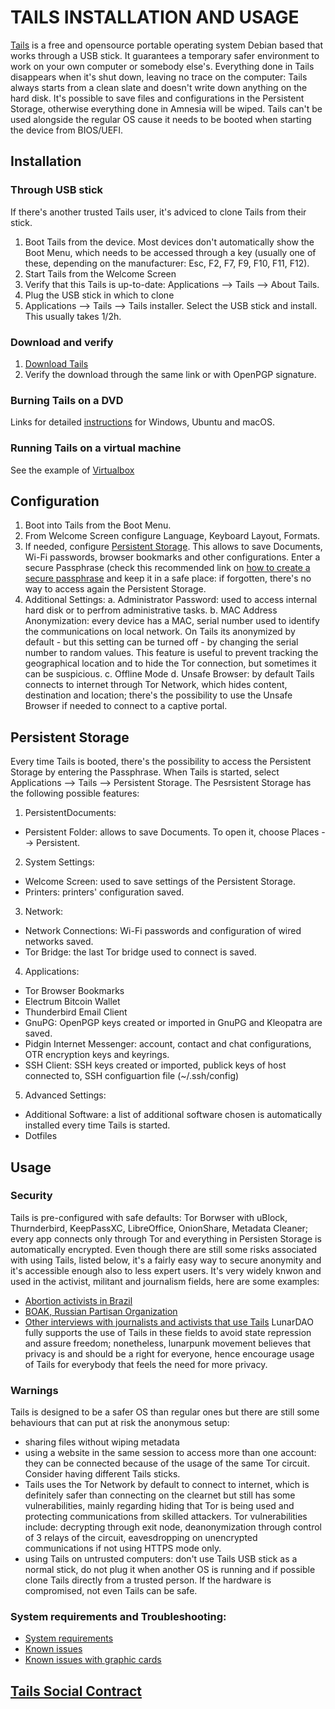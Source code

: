 # TAILS INSTALLATION AND USAGE

[Tails](https://tails.boum.org/) is a free and opensource portable operating system Debian based that works through a USB stick. It guarantees a temporary safer environment to work on your own computer or somebody else's. Everything done in Tails disappears when it's shut down, leaving no trace on the computer: Tails always starts from a clean slate and doesn't write down anything on the hard disk.
It's possible to save files and configurations in the Persistent Storage, otherwise everything done in Amnesia will be wiped.
Tails can't be used alongside the regular OS cause it needs to be booted when starting the device from BIOS/UEFI.


## Installation

### Through USB stick
If there's another trusted Tails user, it's adviced to clone Tails from their stick.
1. Boot Tails from the device. Most devices don't automatically show the Boot Menu, which needs to be accessed through a key (usually one of these, depending on the manufacturer: Esc, F2, F7, F9, F10, F11, F12).
2. Start Tails from the Welcome Screen
3. Verify that this Tails is up-to-date: Applications --> Tails --> About Tails.
4. Plug the USB stick in which to clone
5. Applications --> Tails --> Tails installer. Select the USB stick and install. This usually takes 1/2h.
### Download and verify
1. [Download Tails](https://tails.boum.org/install/download/index.en.html)
2. Verify the download through the same link or with OpenPGP signature.
### Burning Tails on a DVD
Links for detailed [instructions](https://tails.boum.org/install/dvd/index.en.html) for Windows, Ubuntu and macOS.
### Running Tails on a virtual machine
See the example of [Virtualbox](https://wiki.lunardao.net/virtualbox_whonix.html)


## Configuration
1. Boot into Tails from the Boot Menu.
2. From Welcome Screen configure Language, Keyboard Layout, Formats.
3. If needed, configure [Persistent Storage](https://tails.boum.org/doc/persistent_storage/index.en.html). This allows to save Documents, Wi-Fi passwords, browser bookmarks and other configurations. Enter a secure Passphrase (check this recommended link on [how to create a secure passphrase](https://theintercept.com/2015/03/26/passphrases-can-memorize-attackers-cant-guess/) and keep it in a safe place: if forgotten, there's no way to access again the Persistent Storage.
4. Additional Settings: 
	a. Administrator Password: used to access internal hard disk or to perfrom administrative tasks.
	b. MAC Address Anonymization: every device has a MAC, serial number used to identify the communications on local network. On Tails its anonymized by default - but this setting can be turned off - by changing the serial number to random values. This feature is useful to prevent tracking the geographical location and to hide the Tor connection, but sometimes it can be suspicious.
	c. Offline Mode
	d. Unsafe Browser: by default Tails connects to internet through Tor Network, which hides content, destination and location; there's the possibility to use the Unsafe Browser if needed to connect to a captive portal.
	
	
## Persistent Storage
Every time Tails is booted, there's the possibility to access the Persistent Storage by entering the Passphrase.
When Tails is started, select Applications --> Tails --> Persistent Storage. The Pesrsistent Storage has the following possible features:
1. PersistentDocuments:
* Persistent Folder: allows to save Documents. To open it, choose Places --> Persistent.
2. System Settings:
* Welcome Screen: used to save settings of the Persistent Storage.
* Printers: printers' configuration saved.
3. Network:
* Network Connections: Wi-Fi passwords and configuration of wired networks saved.
* Tor Bridge: the last Tor bridge used to connect is saved.
4. Applications:
* Tor Browser Bookmarks
* Electrum Bitcoin Wallet
* Thunderbird Email Client
* GnuPG: OpenPGP keys created or imported in GnuPG and Kleopatra are saved.
* Pidgin Internet Messenger: account, contact and chat configurations, OTR encryption keys and keyrings.
* SSH Client: SSH keys created or imported, publick keys of host connected to, SSH configuartion file (~/.ssh/config)
5. Advanced Settings:
* Additional Software: a list of additional software chosen is automatically installed every time Tails is started.
* Dotfiles


## Usage

### Security
Tails is pre-configured with safe defaults: Tor Borwser with uBlock, Thurnderbird, KeepPassXC, LibreOffice, OnionShare, Metadata Cleaner; every app connects only through Tor and everything in Persisten Storage is automatically encrypted.
Even though there are still some risks associated with using Tails, listed below, it's a fairly easy way to secure anonymity and it's accessible enough also to less expert users.
It's very widely knwon and used in the activist, militant and journalism fields, here are some examples:
* [Abortion activists in Brazil](https://tails.boum.org/news/story_protecting_abortion_activists/index.en.html)
* [BOAK, Russian Partisan Organization](https://tails.boum.org/contribute/how/user_experience/interviews/boak/)
* [Other interviews with journalists and activists that use Tails](https://tails.boum.org/contribute/how/user_experience/interviews/)
LunarDAO fully supports the use of Tails in these fields to avoid state repression and assure freedom; nonetheless, lunarpunk movement believes that privacy is and should be a right for everyone, hence encourage usage of Tails for everybody that feels the need for more privacy.
 
### Warnings
Tails is designed to be a safer OS than regular ones but there are still some behaviours that can put at risk the anonymous setup:
- sharing files without wiping metadata
- using a website in the same session to access more than one account: they can be connected because of the usage of the same Tor circuit. Consider having different Tails sticks.
- Tails uses the Tor Network by default to connect to internet, which is definitely safer than connecting on the clearnet but still has some vulnerabilities, mainly regarding hiding that Tor is being used and protecting communications from skilled attackers. Tor vulnerabilities include: decrypting through exit node, deanonymization through control of 3 relays of the circuit, eavesdropping on unencrypted communications if not using HTTPS mode only.
- using Tails on untrusted computers: don't use Tails USB stick as a normal stick, do not plug it when another OS is running and if possible clone Tails directly from a trusted person. If the hardware is compromised, not even Tails can be safe.

### System requirements and Troubleshooting:
* [System requirements](https://tails.boum.org/doc/about/requirements/index.en.html)
* [Known issues](https://tails.boum.org/support/known_issues/index.en.html)
* [Known issues with graphic cards](https://tails.boum.org/support/known_issues/index.en.html)

## [Tails Social Contract](https://tails.boum.org/doc/about/social_contract/index.en.html)
